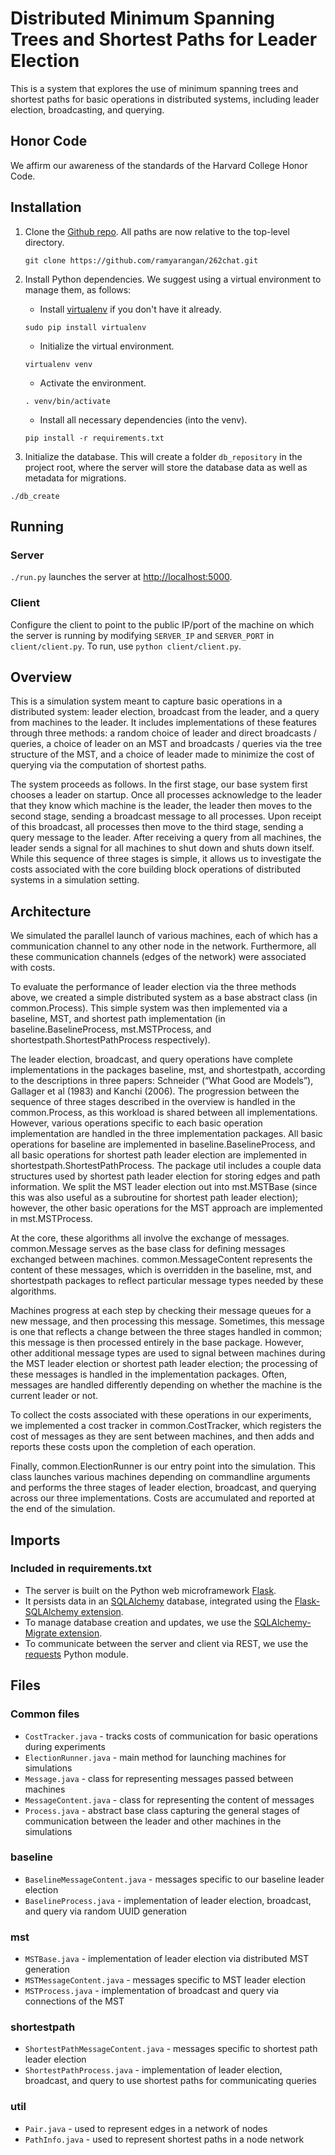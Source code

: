 

# Distributed Minimum Spanning Trees and Shortest Paths for Leader Election

This is a system that explores the use of minimum spanning trees and shortest paths for basic operations in distributed systems, including leader election, broadcasting, and querying.

## Honor Code
We affirm our awareness of the standards of the Harvard College Honor Code.

## Installation

1. Clone the [Github repo](https://github.com/ramyarangan/262chat.git). 
   All paths are now relative to the top-level directory.
   ``` 
   git clone https://github.com/ramyarangan/262chat.git 
   ```

2. Install Python dependencies. We suggest using a virtual environment to manage them, as follows:

	* Install [virtualenv](http://flask.pocoo.org/docs/0.10/installation/) if you don't have it already.

	``` 
	sudo pip install virtualenv
	```

	* Initialize the virtual environment.
	```
	virtualenv venv
	```

	* Activate the environment.
	```
	. venv/bin/activate
	```
	
	* Install all necessary dependencies (into the venv).
	```
	pip install -r requirements.txt
	```

3. Initialize the database. This will create a folder `db_repository` in the project root, where the server will store the database data as well as metadata for migrations.
``` 
./db_create 
```


## Running

### Server
`./run.py` launches the server at <http://localhost:5000>.

### Client
Configure the client to point to the public IP/port of the machine on which 
the server is running by modifying `SERVER_IP` and `SERVER_PORT` in 
`client/client.py`. To run, use `python client/client.py`. 

## Overview

This is a simulation system meant to capture basic operations in a distributed system: leader election, broadcast from the leader, and a query from machines to the leader. It includes implementations of these features through three methods: a random choice of leader and direct broadcasts / queries, a choice of leader on an MST and broadcasts / queries via the tree structure of the MST, and a choice of leader made to minimize the cost of querying via the computation of shortest paths.

The system proceeds as follows. In the first stage, our base system first chooses a leader on startup. Once all processes acknowledge to the leader that they know which machine is the leader, the leader then moves to the second stage, sending a broadcast message to all processes. Upon receipt of this broadcast, all processes then move to the third stage, sending a query message to the leader. After receiving a query from all machines, the leader sends a signal for all machines to shut down and shuts down itself. While this sequence of three stages is simple, it allows us to investigate the costs associated with the core building block operations of distributed systems in a simulation setting.

## Architecture

We simulated the parallel launch of various machines, each of which has a communication channel to any other node in the network. Furthermore, all these communication channels (edges of the network) were associated with costs. 

To evaluate the performance of leader election via the three methods above, we created a simple distributed system as a base abstract class (in common.Process). This simple system was then implemented via a baseline, MST, and shortest path implementation (in baseline.BaselineProcess, mst.MSTProcess, and shortestpath.ShortestPathProcess respectively). 

The leader election, broadcast, and query operations have complete implementations in the packages baseline, mst, and shortestpath, according to the descriptions in three papers: Schneider (“What Good are Models”), Gallager et al (1983) and Kanchi (2006). The progression between the sequence of three stages described in the overview is handled in the common.Process, as this workload is shared between all implementations. However, various operations specific to each basic operation implementation are handled in the three implementation packages. All basic operations for baseline are implemented in baseline.BaselineProcess, and all basic operations for shortest path leader election are implemented in shortestpath.ShortestPathProcess. The package util includes a couple data structures used by shortest path leader election for storing edges and path information. We split the MST leader election out into mst.MSTBase (since this was also useful as a subroutine for shortest path leader election); however, the other basic operations for the MST approach are implemented in mst.MSTProcess.

At the core, these algorithms all involve the exchange of messages. common.Message serves as the base class for defining messages exchanged between machines. common.MessageContent represents the content of these messages, which is overridden in the baseline, mst, and shortestpath packages to reflect particular message types needed by these algorithms. 

Machines progress at each step by checking their message queues for a new message, and then processing this message. Sometimes, this message is one that reflects a change between the three stages handled in common; this message is then processed entirely in the base package. However, other additional message types are used to signal between machines during the MST leader election or shortest path leader election; the processing of these messages is handled in the implementation packages. Often, messages are handled differently depending on whether the machine is the current leader or not.

To collect the costs associated with these operations in our experiments, we implemented a cost tracker in common.CostTracker, which registers the cost of messages as they are sent between machines, and then adds and reports these costs upon the completion of each operation. 

Finally, common.ElectionRunner is our entry point into the simulation. This class launches various machines depending on commandline arguments and performs the three stages of leader election, broadcast, and querying across our three implementations. Costs are accumulated and reported at the end of the simulation.


## Imports

### Included in requirements.txt 
* The server is built on the Python web microframework [Flask](http://flask.pocoo.org/). 
* It persists data in an [SQLAlchemy](http://www.sqlalchemy.org/) database, integrated using the [Flask-SQLAlchemy extension](http://flask-sqlalchemy.pocoo.org/2.1/). 
* To manage database creation and updates, we use the [SQLAlchemy-Migrate extension](https://sqlalchemy-migrate.readthedocs.org/). 
* To communicate between the server and client via REST, we use the [requests](http://docs.python-requests.org/en/master/) Python module. 

## Files

### Common files
* `CostTracker.java` - tracks costs of communication for basic operations during experiments
* `ElectionRunner.java` - main method for launching machines for simulations
* `Message.java` - class for representing messages passed between machines
* `MessageContent.java` - class for representing the content of messages
* `Process.java` - abstract base class capturing the general stages of communication between the leader and other machines in the simulations

### baseline
* `BaselineMessageContent.java` - messages specific to our baseline leader election 
* `BaselineProcess.java` - implementation of leader election, broadcast, and query via random UUID generation

### mst
* `MSTBase.java` - implementation of leader election via distributed MST generation
* `MSTMessageContent.java` - messages specific to MST leader election
* `MSTProcess.java` - implementation of broadcast and query via connections of the MST

### shortestpath
* `ShortestPathMessageContent.java` - messages specific to shortest path leader election
* `ShortestPathProcess.java` - implementation of leader election, broadcast, and query to use shortest paths for communicating queries

### util
* `Pair.java` - used to represent edges in a network of nodes
* `PathInfo.java` - used to represent shortest paths in a node network